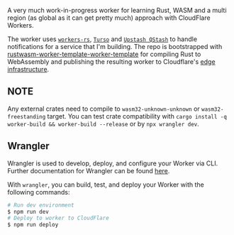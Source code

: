 A very much work-in-progress worker for learning Rust, WASM and a multi region (as global as it can get pretty much) approach with CloudFlare Workers.

The worker uses [`workers-rs`](https://github.com/cloudflare/workers-rs), [`Turso`](https://turso.tech/) and [`Upstash QStash`](https://upstash.com/docs/qstash/overall/getstarted) to handle notifications for a service that I'm building.
The repo is bootstrapped with [rustwasm-worker-template-worker-template](https://github.com/cloudflare/rustwasm-worker-template/) for compiling Rust to WebAssembly
and publishing the resulting worker to Cloudflare's [edge infrastructure](https://www.cloudflare.com/network/).

## NOTE

Any external crates need to compile to `wasm32-unknown-unknown` or `wasm32-freestanding` target.
You can test crate compatibility with `cargo install -q worker-build && worker-build --release` or by `npx wrangler dev`.

## Wrangler

Wrangler is used to develop, deploy, and configure your Worker via CLI.
Further documentation for Wrangler can be found [here](https://developers.cloudflare.com/workers/tooling/wrangler).

With `wrangler`, you can build, test, and deploy your Worker with the following commands:
```sh
# Run dev environment
$ npm run dev
# Deploy to worker to CloudFlare
$ npm run deploy
```
